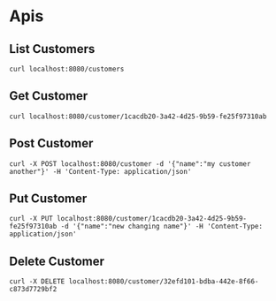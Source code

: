 
# Apis

## List Customers

`curl localhost:8080/customers`

## Get Customer

`curl localhost:8080/customer/1cacdb20-3a42-4d25-9b59-fe25f97310ab`

## Post Customer

`curl -X POST localhost:8080/customer -d '{"name":"my customer another"}' -H 'Content-Type: application/json'`

## Put Customer

`curl -X PUT localhost:8080/customer/1cacdb20-3a42-4d25-9b59-fe25f97310ab -d '{"name":"new changing name"}' -H 'Content-Type: application/json'`

## Delete Customer

`curl -X DELETE localhost:8080/customer/32efd101-bdba-442e-8f66-c873d7729bf2`
